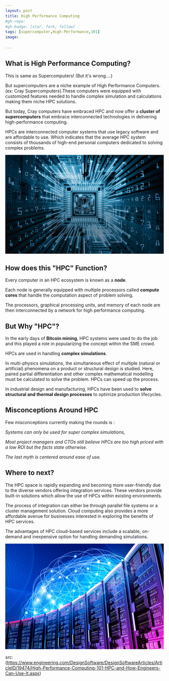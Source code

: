 ```yaml
---
layout: post
title: High Performance Computing
#gh-repo:
#gh-badge: [star, fork, follow]
tags: [supercomputer,High-Performance,101]
image:

---
```


## **What is High Performance Computing?**

This is same as Supercomputers! (But it's wrong....)

But supercomputers are a niche example of High Performance Computers.(ex: Cray Supercomputers).These computers were  equipped with customized features needed to handle complex simulation and calculations making them niche HPC solutions. 

But today, Cray computers have embraced HPC and now offer a **cluster of supercomputers** that embrace interconnected technologies in delivering high-performance computing.

HPCs are interconnected computer systems that use legacy software and are affordable to use. Which indicates that the average HPC system consists of thousands of high-end personal computers dedicated to solving complex problems.



![computing](../img/hcp/computing.jpg)





## **How does this "HPC" Function?**

Every computer in an HPC ecosystem is known as a **node**. 

Each node is generally equipped with multiple processors called **compute cores** that handle the computation aspect of problem solving. 

The processors, graphical processing units, and memory of each node are then interconnected by a network for high performance computing.



## But Why "HPC"?

In the early days of **Bitcoin mining**, HPC systems were used to do the job and this played a role in popularizing the concept within the SME crowd. 

HPCs are used in handling **complex simulations**. 

In multi-physics simulations, the simultaneous effect of multiple (natural or artificial) phenomena on a product or structural design is studied. Here, paired partial differentiation and other complex mathematical modelling must be calculated to solve the problem. HPCs can speed up the process.

In industrial design and manufacturing, HPCs have been used to **solve structural and thermal design processes** to optimize production lifecycles.



## Misconceptions Around HPC

Few misconceptions currently making the rounds is :

*Systems can only be used for super complex simulations,*

*Most project managers and CTOs still believe HPCs are too high priced with a low ROI but the facts state otherwise.* 

*The last myth is centered around ease of use.* 

## Where to next?

The HPC space is rapidly expanding and becoming more user-friendly due to the diverse vendors offering integration services. These vendors provide built-in solutions which allow the use of HPCs within existing environments. 

The process of integration can either be through parallel file systems or a cluster management solution. Cloud computing also provides a more affordable avenue for businesses interested in exploring the benefits of HPC services. 

The advantages of HPC cloud-based services include a scalable, on-demand and inexpensive option for handling demanding simulations.

![computing](../img/hcp/supercomputer.jpg)



src:(https://www.engineering.com/DesignSoftware/DesignSoftwareArticles/ArticleID/19474/High-Performance-Computing-101-HPC-and-How-Engineers-Can-Use-It.aspx)